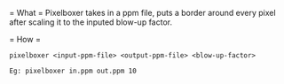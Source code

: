 = What =
Pixelboxer takes in a ppm file, puts a border around every pixel after scaling it to the inputed blow-up factor.

= How =
```
pixelboxer <input-ppm-file> <output-ppm-file> <blow-up-factor>

Eg: pixelboxer in.ppm out.ppm 10
```
